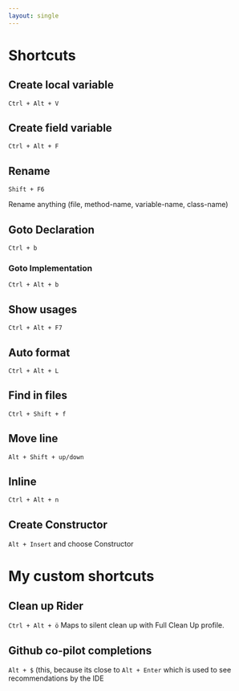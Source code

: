 ```yaml
---
layout: single
---
```


# Shortcuts

## Create local variable

````Ctrl + Alt + V````

## Create field variable

````Ctrl + Alt + F````

## Rename

````Shift + F6````

Rename anything (file, method-name, variable-name, class-name)

## Goto Declaration

````Ctrl + b````

### Goto Implementation

````Ctrl + Alt + b````

## Show usages

````Ctrl + Alt + F7````

## Auto format

````Ctrl + Alt + L````


## Find in files

````Ctrl + Shift + f````

## Move line

````Alt + Shift + up/down````

## Inline

````Ctrl + Alt + n````

## Create Constructor

````Alt + Insert```` and choose Constructor

# My custom shortcuts

## Clean up Rider
````Ctrl + Alt + ö````
Maps to silent clean up with Full Clean Up profile.

## Github co-pilot completions
````Alt + $```` (this, because its close to ````Alt + Enter```` which is used to see recommendations by the IDE 


